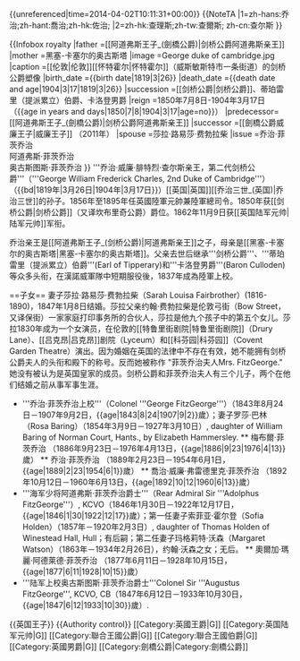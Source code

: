 {{unreferenced|time=2014-04-02T10:11:31+00:00}}
{{NoteTA
|1=zh-hans:乔治;zh-hant:喬治;zh-hk:佐治;
|2=zh-hk:查理斯;zh-tw:查爾斯; zh-cn:查尔斯
}}

{{Infobox royalty
|father     =[[阿道弗斯王子_(劍橋公爵)|剑桥公爵阿道弗斯亲王]]
|mother     =黑塞-卡塞尔的奥古斯塔
|image      =George duke of cambridge.jpg
|caption    =[[伦敦|伦敦]][[怀特霍尔|怀特霍尔]]（威斯敏斯特市一条街道）的剑桥公爵塑像
|birth_date ={{birth date|1819|3|26}}
|death_date ={{death date and age|1904|3|17|1819|3|26}}
|succession =[[剑桥公爵|剑桥公爵]]、蒂珀雷里（提派累立）伯爵、卡洛登男爵
|reign      =1850年7月8日-1904年3月17日<br>（{{age in years and days|1850|7|8|1904|3|17|age=no}}）
|predecessor=[[阿道弗斯王子_(劍橋公爵)|剑桥公爵阿道弗斯亲王]]
|successor  =[[劍橋公爵威廉王子|威廉王子]] （2011年）
|spouse     =莎拉·路易莎·费勃拉柴
|issue      =乔治·菲茨乔治<br>阿道弗斯·菲茨乔治<br>奥古斯图斯·菲茨乔治
}}
'''乔治·威廉·腓特烈·查尔斯亲王，第二代剑桥公爵'''（'''George William Frederick Charles, 2nd Duke of Cambridge'''）（{{bd|1819年|3月26日|1904年|3月17日}}）[[英国|英国]][[乔治三世_(英国)|乔治三世]]的孙子。1856年至1895年任英國陸軍元帥兼陸軍總司令。1850年获[[剑桥公爵|剑桥公爵]]（又译坎布里奇公爵）爵位。1862年11月9日获[[英国陆军元帅|陆军元帅]]军衔。

乔治亲王是[[阿道弗斯王子_(剑桥公爵)|阿道弗斯亲王]]之子，母亲是[[黑塞-卡塞尔的奥古斯塔|黑塞-卡塞尔的奥古斯塔]]。父亲去世后继承'''剑桥公爵'''、'''蒂珀雷里（提派累立）伯爵'''(Earl of Tipperary)和'''卡洛登男爵'''(Baron Culloden)等众多头衔，在漢諾威軍隊中短期服役後，1837年成為陸軍上校。

==子女==
妻子莎拉·路易莎·费勃拉柴（Sarah Louisa Fairbrother）(1816-1890)，1847年1月8日结婚。莎拉父亲约翰·费勃拉柴是伦敦弓街（Bow Street，又译保街）一家家庭打印事务所的合伙人，莎拉是他九个孩子中的第五个女儿。莎拉1830年成为一个女演员，在伦敦的[[特鲁里街剧院|特鲁里街剧院]]（Drury Lane）、[[吕克昂|吕克昂]]剧院（Lyceum）和[[科芬园|科芬园]]（Covent Garden Theatre）演出。因为婚姻在英国的法律中不存在有效，她不能拥有剑桥公爵夫人的头衔和殿下的称号。反而她被称作 "菲茨乔治夫人Mrs. FitzGeorge." 她没有被认为是英国皇家的成员。剑桥公爵和菲茨乔治夫人有三个儿子，两个在他们结婚之前从事军事生涯。
* '''乔治·菲茨乔治上校'''（Colonel '''George FitzGeorge'''）（1843年8月24日－1907年9月2日，{{age|1843|8|24|1907|9|2}}歲）；妻子罗莎·巴林（Rosa Baring）（1854年3月9日－1927年3月10日）, daughter of William Baring of Norman Court, Hants., by Elizabeth Hammersley.
** 梅布爾·菲茨乔治 （1886年9月23日－1976年4月13日，{{age|1886|9|23|1976|4|13}}歲）
** 乔治·菲茨乔治 （1889年2月23日－1954年6月1日，{{age|1889|2|23|1954|6|1}}歲）
** 喬治·威廉·弗雷德里克·菲茨乔治 （1892年10月12日－1960年6月13日，{{age|1892|10|12|1960|6|13}}歲）
* '''海军少将阿道弗斯·菲茨乔治爵士'''（Rear Admiral Sir '''Adolphus FitzGeorge'''）, KCVO（1846年1月30日－1922年12月17日，{{age|1846|1|30|1922|12|17}}歲）；第一任妻子索菲亚·霍尔登（Sofia Holden）（1857年－1920年2月3日）, daughter of Thomas Holden of Winestead Hall, Hull；有后嗣；第二任妻子玛格莉特·沃森（Margaret Watson）（1863年－1934年2月26日），约翰·沃森之女；无后。
** 奧爾加·瑪麗·阿德萊德·菲茨乔治 （1877年6月11日－1928年10月15日，{{age|1877|6|11|1928|10|15}}歲）
* '''陆军上校奥古斯图斯·菲茨乔治爵士'''Colonel Sir '''Augustus FitzGeorge''', KCVO, CB（1847年6月12日－1933年10月30日，{{age|1847|6|12|1933|10|30}}歲）.

{{英国王子}}
{{Authority control}}
[[Category:英國王爵|G]]
[[Category:英国陆军元帅|G]]
[[Category:聯合王國公爵|G]]
[[Category:聯合王國伯爵|G]]
[[Category:英國男爵|G]]
[[Category:劍橋公爵|Category:劍橋公爵]]
